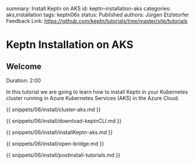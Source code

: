 summary: Install Keptn on AKS
id: keptn-installation-aks
categories: aks,installation
tags: keptn06x
status: Published 
authors: Jürgen Etzlstorfer
Feedback Link: https://github.com/keptn/tutorials/tree/master/site/tutorials


# Keptn Installation on AKS

## Welcome
Duration: 2:00

In this tutorial we are going to learn how to install Keptn in your Kubernetes cluster running in Azure Kubernetes Services (AKS) in the Azure Cloud.

{{ snippets/06/install/cluster-aks.md }}

{{ snippets/06/install/download-keptnCLI.md }}

{{ snippets/06/install/installKeptn-aks.md }}

{{ snippets/06/install/open-bridge.md }}

{{ snippets/06/install/postinstall-tutorials.md }}
